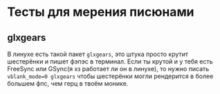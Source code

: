 # Тесты для мерения писюнами
## glxgears
В линухе есть такой пакет `glxgears`, это штука просто крутит шестерёнки и пишет фэпэс в терминал. 
Если ты крутой и у тебя есть FreeSync или GSync(я хз работает ли он в линухе), то нужно писать
`vblank_mode=0 glxgears` чтобы шестерёнки могли рендерится в более большем фпс, чем герц в твоём монике.